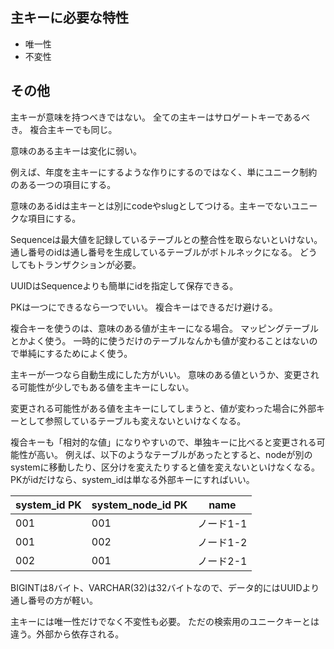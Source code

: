 ## 主キーに必要な特性

- 唯一性
- 不変性

## その他

主キーが意味を持つべきではない。
全ての主キーはサロゲートキーであるべき。
複合主キーでも同じ。

意味のある主キーは変化に弱い。

例えば、年度を主キーにするような作りにするのではなく、単にユニーク制約のある一つの項目にする。

意味のあるidは主キーとは別にcodeやslugとしてつける。主キーでないユニークな項目にする。

Sequenceは最大値を記録しているテーブルとの整合性を取らないといけない。
通し番号のidは通し番号を生成しているテーブルがボトルネックになる。
どうしてもトランザクションが必要。

UUIDはSequenceよりも簡単にidを指定して保存できる。

PKは一つにできるなら一つでいい。
複合キーはできるだけ避ける。

複合キーを使うのは、意味のある値が主キーになる場合。
マッピングテーブルとかよく使う。
一時的に使うだけのテーブルなんかも値が変わることはないので単純にするためによく使う。

主キーが一つなら自動生成にした方がいい。
意味のある値というか、変更される可能性が少しでもある値を主キーにしない。

変更される可能性がある値を主キーにしてしまうと、値が変わった場合に外部キーとして参照しているテーブルも変えないといけなくなる。

複合キーも「相対的な値」になりやすいので、単独キーに比べると変更される可能性が高い。
例えば、以下のようなテーブルがあったとすると、nodeが別のsystemに移動したり、区分けを変えたりすると値を変えないといけなくなる。
PKがidだけなら、system_idは単なる外部キーにすればいい。

| system_id PK | system_node_id PK | name      |
| ------------ | ----------------- | --------- |
| 001          | 001               | ノード1-1 |
| 001          | 002               | ノード1-2 |
| 002          | 001               | ノード2-1 |

BIGINTは8バイト、VARCHAR(32)は32バイトなので、データ的にはUUIDより通し番号の方が軽い。

主キーには唯一性だけでなく不変性も必要。
ただの検索用のユニークキーとは違う。外部から依存される。
